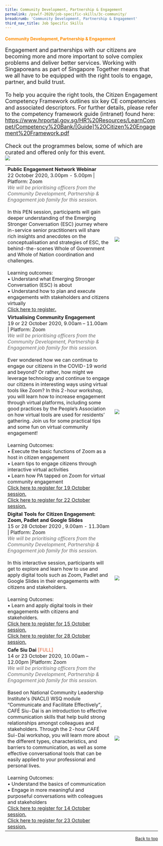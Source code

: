 ```yaml
---
title: Community Development, Partnership & Engagement
permalink: /pswlf-2020/job-specific-skills/3c-community/
breadcrumb: 'Community Development, Partnership & Engagement'
third_nav_title: Job Specific Skills
---
```


#### <font color="darkorange"><b>Community Development, Partnership & Engagement</b></font>
<font size="4">Engagement and partnerships with our citizens are becoming more and more important to solve complex problems and deliver better services. Working with Singaporeans as part of Singapore Together means that we all have to be equipped with the right tools to engage, partner, and build trust.<br>
<br>
To help you acquire the right tools, the Citizen Engagement Competency Framework outlines six key CE competencies and associated descriptors. For further details, please refer to the competency framework guide (intranet) found here: https://www.hrportal.gov.sg/HR%20Resources/LearnCompet/Competency%20Bank/[Guide]%20Citizen%20Engagement%20Framework.pdf
<br> 
	<br>
Check out the programmes below, some of which are curated and offered only for this event. 
<br></font>
 <img src="/images/CommunityCompetencyMapping.jpeg">
<br>
<table>
       <col width="70%"> 
            <col width="30%">

<tr>
    <td>
      <b>Public Engagement Network Webinar</b>
      <br>22 October 2020, 3.00pm - 5.00pm | Platform: Zoom
      <br><font color="dimgrey"><i>We will be prioritising officers from the Community Development, Partnership & Engagement job family for this session.</i></font>
      <br>       
      <br>In this PEN session, participants will gain deeper understanding of the Emerging Stronger Conversation (ESC) journey where in-service senior practitioners will share rich insights and anecdotes on the conceptualisation and strategies of ESC, the behind-the-scenes Whole of Government and Whole of Nation coordination and challenges.
      <br>      
      <br>Learning outcomes:
      <br>• Understand what Emerging Stronger Conversation (ESC) is about
      <br>• Understand how to plan and execute engagements with stakeholders and citizens virtually
      <br>
      <a href="https://partnerships-engagement-network-webinar.eventbrite.sg">Click here to register.</a> 
    </td>    
<td>
     <img src="/images/engage7.jpg">
    </td>
</tr>	
<tr>
    <td>
      <b>Virtualising Community Engagement</b>
      <br>19 or 22 October 2020, 9.00am – 11.00am | Platform: Zoom
      <br><font color="dimgrey"><i>We will be prioritising officers from the Community Development, Partnership & Engagement job family for this session.</i></font>
      <br>       
      <br>Ever wondered how we can continue to engage our citizens in the COVID-19 world and beyond?  Or rather, how might we leverage technology and continue to engage our citizens in interesting ways using virtual tools like Zoom? In this 2-hour workshop, you will learn how to increase engagement through virtual platforms, including some good practices by the People’s Association on how  virtual tools are used for residents’ gathering.  Join us for some practical tips and some fun on virtual community engagement!
      <br>      
      <br>Learning Outcomes:
      <br>• Execute the basic functions of Zoom as a host in citizen engagement
      <br>• Learn tips to engage citizens through interactive virtual activities
      <br>• Learn how PA tapped on Zoom for virtual community engagement
	 <br>
      <a href="https://virtualising-community-engagement-19_oct_2020.eventbrite.sg">Click here to register for 19 October session.</a><br>
      <a href="https://virtualising-community-engagement-22_oct_2020.eventbrite.sg">Click here to register for 22 October session.</a> 
	<br>
    </td>    
<td>
     <img src="/images/engage8.jpg">
    </td>
</tr>
<tr>
    <td>
      <b>Digital Tools for Citizen Engagement: Zoom, Padlet and Google Slides</b>
      <br>15 or 28 October 2020 , 9.00am - 11.30am | Platform: Zoom
	 <br><font color="dimgrey"><i>We will be prioritising officers from the Community Development, Partnership & Engagement job family for this session.</i></font>
      <br>       
      <br>In this interactive session, participants will get to explore and learn how to use and apply digital tools such as Zoom, Padlet and Google Slides in their engagements with citizens and stakeholders.
      <br>      
      <br>Learning Outcomes:
      <br>• Learn and apply digital tools in their engagements with citizens and stakeholders.
      <br>
      <a href="https://digital-tools-for-citizen-engagement-15_oct_2020.eventbrite.sg">Click here to register for 15 October session.</a><br>
      <a href="https://digital-tools-for-citizen-engagement-28_oct_2020.eventbrite.sg">Click here to register for 28 October session.</a> 
    </td>    
<td>
     <img src="/images/innovate1.jpg">
    </td>
</tr>
<tr>
    <td>
	    <b>Cafe Siu Dai</b> <b><font color="darksalmon"> [FULL]</font></b>
      <br>14 or 23 October 2020, 10.00am – 12.00pm |Platform: Zoom
	<br><font color="dimgrey"><i>We will be prioritising officers from the Community Development, Partnership & Engagement job family for this session.</i></font>
      <br>       
      <br>Based on National Community Leadership Institute's (NACLI) WSQ module “Communicate and Facilitate Effectively”, CAFÉ Siu-Dai is an introduction to effective communication skills that help build strong relationships amongst colleagues and stakeholders. Through the 2-hour CAFÉ Sui-Dai workshop, you will learn more about the different types, characteristics, and barriers to communication, as well as some effective conversational tools that can be easily applied to your professional and personal lives.  
      <br>
      <br>Learning Outcomes:
      <br>• Understand the basics of communication
      <br>• Engage in more meaningful and purposeful conversations with colleagues and stakeholders
	    <br>
      <a href="https://cafe-siu-dai-14_oct_2020.eventbrite.sg">Click here to register for 14 October session.</a> <br>
      <a href="https://cafe-siu-dai-23_oct_2020.eventbrite.sg">Click here to register for 23 October session.</a> 
    </td>    
<td>
     <img src="/images/Engage4.jpg">
    </td>
</tr>
</table>
<div style="text-align: right"><a href="#top">Back to top</a></div>
